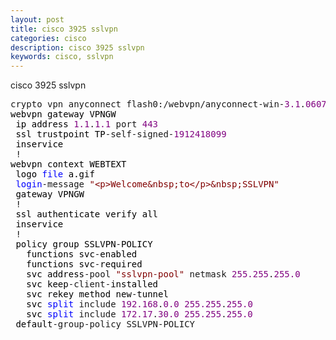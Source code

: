 ```yaml
---
layout: post
title: cisco 3925 sslvpn
categories: cisco
description: cisco 3925 sslvpn
keywords: cisco, sslvpn
---
```

cisco 3925 sslvpn

<div class="cnblogs_code">
<pre>crypto vpn anyconnect flash0:/webvpn/anyconnect-win-<span style="color: #800080;">3.1</span>.<span style="color: #800080;">06079</span>-k9.pkg sequence <span style="color: #800080;">1</span><span style="color: #000000;">
webvpn gateway VPNGW
 ip address </span><span style="color: #800080;">1.1</span>.<span style="color: #800080;">1.1</span> port <span style="color: #800080;">443</span><span style="color: #000000;">  
 ssl trustpoint TP</span>-self-signed-<span style="color: #800080;">1912418099</span><span style="color: #000000;">
 inservice
 </span>!<span style="color: #000000;">
webvpn context WEBTEXT
 logo </span><span style="color: #0000ff;">file</span><span style="color: #000000;"> a.gif
 </span><span style="color: #0000ff;">login</span>-message <span style="color: #800000;">"</span><span style="color: #800000;">&lt;p&gt;Welcome&amp;nbsp;to&lt;/p&gt;&amp;nbsp;SSLVPN</span><span style="color: #800000;">"</span><span style="color: #000000;">
 gateway VPNGW
 </span>!<span style="color: #000000;">
 ssl authenticate verify all
 inservice
 </span>!<span style="color: #000000;">        
 policy group SSLVPN</span>-<span style="color: #000000;">POLICY
   functions svc</span>-<span style="color: #000000;">enabled
   functions svc</span>-<span style="color: #000000;">required
   svc address</span>-pool <span style="color: #800000;">"</span><span style="color: #800000;">sslvpn-pool</span><span style="color: #800000;">"</span> netmask <span style="color: #800080;">255.255</span>.<span style="color: #800080;">255.0</span><span style="color: #000000;">
   svc keep</span>-client-<span style="color: #000000;">installed
   svc rekey method new</span>-<span style="color: #000000;">tunnel
   svc </span><span style="color: #0000ff;">split</span> include <span style="color: #800080;">192.168</span>.<span style="color: #800080;">0.0</span> <span style="color: #800080;">255.255</span>.<span style="color: #800080;">255.0</span><span style="color: #000000;">
   svc </span><span style="color: #0000ff;">split</span> include <span style="color: #800080;">172.17</span>.<span style="color: #800080;">30.0</span> <span style="color: #800080;">255.255</span>.<span style="color: #800080;">255.0</span><span style="color: #000000;">
 default</span>-group-policy SSLVPN-POLICY</pre>
</div>
<p>&nbsp;</p>
    